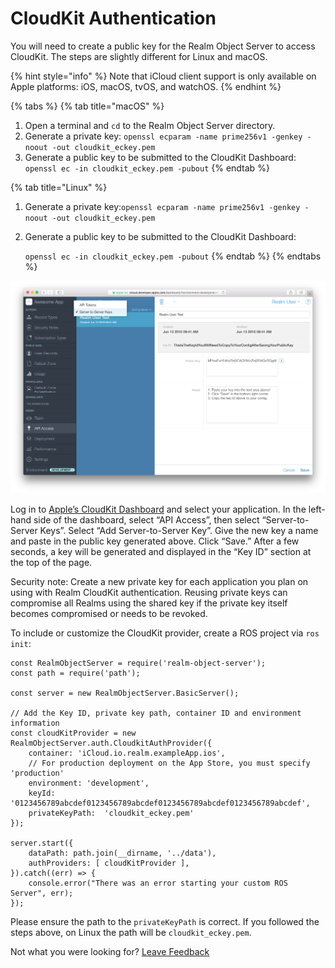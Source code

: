 # CloudKit Authentication

You will need to create a public key for the Realm Object Server to access CloudKit. The steps are slightly different for Linux and macOS. 

{% hint style="info" %}
Note that iCloud client support is only available on Apple platforms: iOS, macOS, tvOS, and watchOS.
{% endhint %}

{% tabs %}
{% tab title="macOS" %}
1. Open a terminal and `cd` to the Realm Object Server directory.
2. Generate a private key: `openssl ecparam -name prime256v1 -genkey -noout -out cloudkit_eckey.pem` 
3. Generate a public key to be submitted to the CloudKit Dashboard: `openssl ec -in cloudkit_eckey.pem -pubout`
{% endtab %}

{% tab title="Linux" %}
1. Generate a private key:`openssl ecparam -name prime256v1 -genkey -noout -out cloudkit_eckey.pem`
2. Generate a public key to be submitted to the CloudKit Dashboard:

   `openssl ec -in cloudkit_eckey.pem -pubout`
{% endtab %}
{% endtabs %}

![Generating an access key with the CloudKit Dashboard](../../../.gitbook/assets/auth_cloudkit_addkey.png)

Log in to [Apple’s CloudKit Dashboard](https://icloud.developer.apple.com/dashboard) and select your application. In the left-hand side of the dashboard, select “API Access”, then select “Server-to-Server Keys”. Select “Add Server-to-Server Key”. Give the new key a name and paste in the public key generated above. Click “Save.” After a few seconds, a key will be generated and displayed in the “Key ID” section at the top of the page.

Security note: Create a new private key for each application you plan on using with Realm CloudKit authentication. Reusing private keys can compromise all Realms using the shared key if the private key itself becomes compromised or needs to be revoked.

To include or customize the CloudKit provider, create a ROS project via `ros init`:

```text
const RealmObjectServer = require('realm-object-server');
const path = require('path');

const server = new RealmObjectServer.BasicServer();

// Add the Key ID, private key path, container ID and environment information
const cloudKitProvider = new RealmObjectServer.auth.CloudkitAuthProvider({
    container: 'iCloud.io.realm.exampleApp.ios',
    // For production deployment on the App Store, you must specify 'production'
    environment: 'development',
    keyId: '0123456789abcdef0123456789abcdef0123456789abcdef0123456789abcdef',
    privateKeyPath:  'cloudkit_eckey.pem'
});

server.start({
    dataPath: path.join(__dirname, '../data'),
    authProviders: [ cloudKitProvider ],
}).catch((err) => {
    console.error("There was an error starting your custom ROS Server", err);
});
```

Please ensure the path to the `privateKeyPath` is correct. If you followed the steps above, on Linux the path will be `cloudkit_eckey.pem`.



Not what you were looking for? [Leave Feedback](https://www.getfeedback.com/r/uO1Zl0vE)

